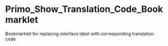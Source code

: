 # Primo_Show_Translation_Code_Bookmarklet
Bookmarklet for replacing interface label with corresponding translation code
